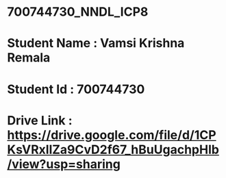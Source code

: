 # 700744730_NNDL_ICP8
# Student Name : Vamsi Krishna Remala
# Student Id : 700744730
# Drive Link : https://drive.google.com/file/d/1CPKsVRxllZa9CvD2f67_hBuUgachpHlb/view?usp=sharing


